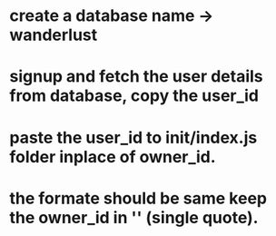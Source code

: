 # create a database name -> wanderlust
# signup and fetch the user details from database, copy the user_id 
# paste the user_id to init/index.js folder inplace of owner_id.
# the formate should be same keep the owner_id in  ''  (single quote).
